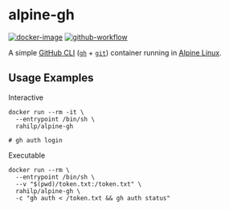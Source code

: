 # alpine-gh

[![docker-image][docker-image-badge]][docker-image]
[![github-workflow][github-workflow-badge]][github-workflow]

[docker-image-badge]: https://img.shields.io/docker/v/rahilp/alpine-gh?label=docker&logo=docker
[github-workflow-badge]: https://img.shields.io/github/workflow/status/rahil-p/alpine-gh/ci?logo=github

[docker-image]: https://hub.docker.com/r/rahilp/alpine-gh/tags
[github-workflow]: https://github.com/rahil-p/alpine-gh/actions

A simple [GitHub CLI](https://cli.github.com/) 
([`gh`](https://cli.github.com/manual/) + [`git`](https://git-scm.com/docs)) container running in 
[Alpine Linux](https://hub.docker.com/_/alpine).

## Usage Examples

Interactive

```shell
docker run --rm -it \
  --entrypoint /bin/sh \
  rahilp/alpine-gh

# gh auth login 
```

Executable

```shell
docker run --rm \
  --entrypoint /bin/sh \
  --v "$(pwd)/token.txt:/token.txt" \
  rahilp/alpine-gh \
  -c "gh auth < /token.txt && gh auth status"
```
